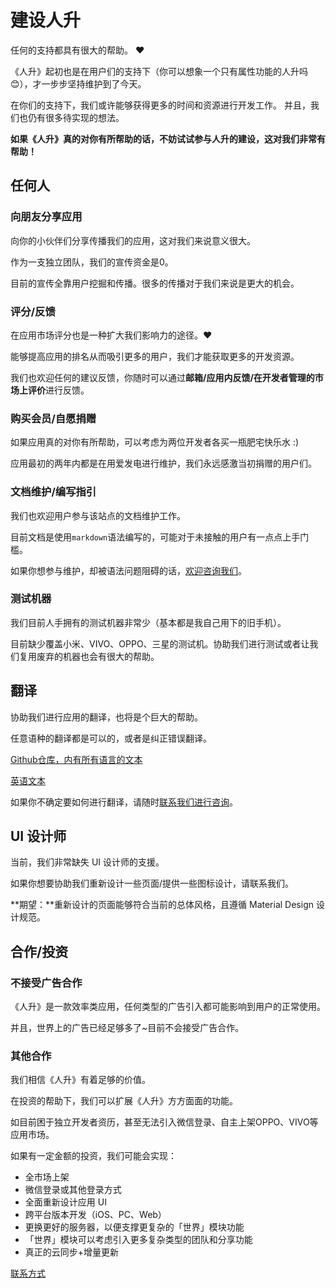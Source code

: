 # 建设人升

任何的支持都具有很大的帮助。 ❤️

《人升》起初也是在用户们的支持下（你可以想象一个只有属性功能的人升吗😊），才一步步坚持维护到了今天。

在你们的支持下，我们或许能够获得更多的时间和资源进行开发工作。
并且，我们也仍有很多待实现的想法。

**如果《人升》真的对你有所帮助的话，不妨试试参与人升的建设，这对我们非常有帮助！**

## 任何人

### 向朋友分享应用

向你的小伙伴们分享传播我们的应用，这对我们来说意义很大。

作为一支独立团队，我们的宣传资金是0。

目前的宣传全靠用户挖掘和传播。很多的传播对于我们来说是更大的机会。

### 评分/反馈

在应用市场评分也是一种扩大我们影响力的途径。❤️

能够提高应用的排名从而吸引更多的用户，我们才能获取更多的开发资源。

我们也欢迎任何的建议反馈，你随时可以通过**邮箱/应用内反馈/在开发者管理的市场上评价**进行反馈。


### 购买会员/自愿捐赠

如果应用真的对你有所帮助，可以考虑为两位开发者各买一瓶肥宅快乐水 :)

应用最初的两年内都是在用爱发电进行维护，我们永远感激当初捐赠的用户们。

### 文档维护/编写指引

我们也欢迎用户参与该站点的文档维护工作。

目前文档是使用`markdown`语法编写的，可能对于未接触的用户有一点点上手门槛。

如果你想参与维护，却被语法问题阻碍的话，[欢迎咨询我们](mailto:kei.ayagi@gmail.com)。

### 测试机器

我们目前人手拥有的测试机器非常少（基本都是我自己用下的旧手机）。

目前缺少覆盖小米、VIVO、OPPO、三星的测试机。协助我们进行测试或者让我们复用废弃的机器也会有很大的帮助。

## 翻译

协助我们进行应用的翻译，也将是个巨大的帮助。

任意语种的翻译都是可以的，或者是纠正错误翻译。

[Github仓库，内有所有语言的文本](https://github.com/Ayagikei/LifeUp-Translation)

[英语文本](https://github.com/Ayagikei/LifeUp-Translation/blob/master/values/strings.xml)

如果你不确定要如何进行翻译，请随时[联系我们进行咨询](mailto:kei.ayagi@gmail.com)。 


## UI 设计师

当前，我们非常缺失 UI 设计师的支援。

如果你想要协助我们重新设计一些页面/提供一些图标设计，请联系我们。

**期望：**重新设计的页面能够符合当前的总体风格，且遵循 Material Design 设计规范。


## 合作/投资

### 不接受广告合作

《人升》是一款效率类应用，任何类型的广告引入都可能影响到用户的正常使用。

并且，世界上的广告已经足够多了~目前不会接受广告合作。

### 其他合作

我们相信《人升》有着足够的价值。

在投资的帮助下，我们可以扩展《人升》方方面面的功能。

如目前困于独立开发者资历，甚至无法引入微信登录、自主上架OPPO、VIVO等应用市场。

如果有一定金额的投资，我们可能会实现：

- 全市场上架
- 微信登录或其他登录方式
- 全面重新设计应用 UI
- 跨平台版本开发（iOS、PC、Web）
- 更换更好的服务器，以便支撑更复杂的「世界」模块功能
- 「世界」模块可以考虑引入更多复杂类型的团队和分享功能
- 真正的云同步+增量更新

[联系方式](mailto:kei.ayagi@gmail.com)